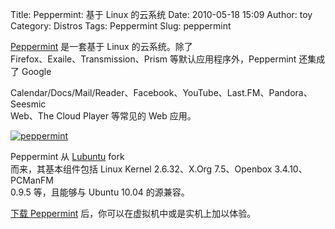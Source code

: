 Title: Peppermint: 基于 Linux 的云系统
Date: 2010-05-18 15:09
Author: toy
Category: Distros
Tags: Peppermint
Slug: peppermint

[Peppermint](http://peppermintos.com/) 是一套基于 Linux 的云系统。除了  
Firefox、Exaile、Transmission、Prism 等默认应用程序外，Peppermint
还集成了 Google  

Calendar/Docs/Mail/Reader、Facebook、YouTube、Last.FM、Pandora、Seesmic  
Web、The Cloud Player 等常见的 Web 应用。

[![peppermint](http://i.linuxtoy.org/images/2010/05/thumb-peppermint.png)](http://i.linuxtoy.org/images/2010/05/peppermint.png)

Peppermint 从 [Lubuntu](http://linuxtoy.org/archives/lubuntu.html) fork  
而来，其基本组件包括 Linux Kernel 2.6.32、X.Org 7.5、Openbox
3.4.10、PCManFM  
0.9.5 等，且能够与 Ubuntu 10.04 的源兼容。

[下载 Peppermint](http://peppermintos.com/download)
后，你可以在虚拟机中或是实机上加以体验。
